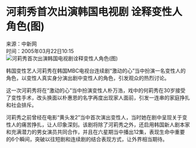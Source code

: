 # 河莉秀首次出演韩国电视剧 诠释变性人角色(图)

来源：中新网  
时间：2005年03月22日10:15  
![河莉秀首次出演韩国电视剧诠释变性人角色(图)](http://image2.sina.com.cn/dy/o/2005-03-22/1111458309_T9aWyq.jpg)

韩国变性艺人河莉秀在韩国MBC电视台连续剧“激动的心”当中扮演一名变性人的角色，以变性人真实身分演出剧中变性人的角色，引发观众的热烈讨论。 

这一次河莉秀将在“激动的心”当中扮演变性人朴万浩，戏中的何莉秀在30岁接受了变性手术，改头换面以朴惠恩的名字再度出现家人面前，引发一连串的家庭挣扎和社会排斥。 

河莉秀之前曾经在电影“黄头发2”当中首次演出变性人，当时她在剧中呈现关于变性人的痛苦挣扎，让人印象深刻。该剧将除了河莉秀之外，还启用韩国新人剧本家和充满潜力的男女演员共同合作，并且在六星期当中播出12集，表现生命中重要的6个瞬间，突破以往短剧和连续剧的结合表现方式，让外界相当期待。
<!-- tcd_original_link http://news.sina.com.cn/o/2005-03-22/10155428767s.shtml -->
